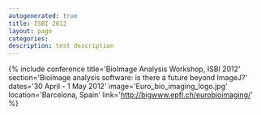 ```yaml
---
autogenerated: true
title: ISBI 2012
layout: page
categories: 
description: test description
---
```


{% include conference title='BioImage Analysis Workshop, ISBI 2012' section='Bioimage analysis software: is there a future beyond ImageJ?' dates='30 April - 1 May 2012' image='Euro\_bio\_imaging\_logo.jpg' location='Barcelona, Spain' link='http://bigwww.epfl.ch/eurobioimaging/' %}
